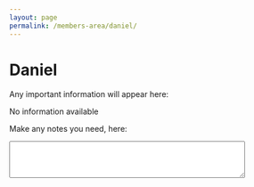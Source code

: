 ```yaml
---
layout: page
permalink: /members-area/daniel/
---
```

<h1> Daniel </h1>

Any important information will appear here:

No information available

Make any notes you need, here:
<textarea rows="4" cols="50">
</textarea>

